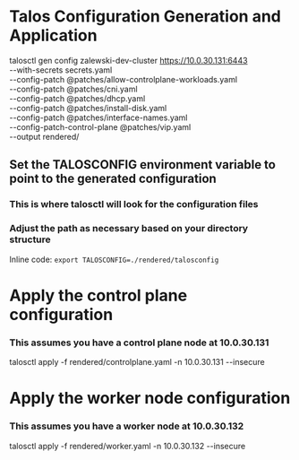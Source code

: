 # Talos Configuration Generation and Application  
talosctl gen config zalewski-dev-cluster https://10.0.30.131:6443 \
  --with-secrets secrets.yaml \
  --config-patch @patches/allow-controlplane-workloads.yaml \
  --config-patch @patches/cni.yaml \
  --config-patch @patches/dhcp.yaml \
  --config-patch @patches/install-disk.yaml \
  --config-patch @patches/interface-names.yaml \
  --config-patch-control-plane @patches/vip.yaml \
  --output rendered/


## Set the TALOSCONFIG environment variable to point to the generated configuration
### This is where talosctl will look for the configuration files
### Adjust the path as necessary based on your directory structure
Inline code: `export TALOSCONFIG=./rendered/talosconfig`


# Apply the control plane configuration
  ### This assumes you have a control plane node at 10.0.30.131
talosctl apply -f rendered/controlplane.yaml -n 10.0.30.131 --insecure

# Apply the worker node configuration
  ### This assumes you have a worker node at 10.0.30.132
talosctl apply -f rendered/worker.yaml -n 10.0.30.132 --insecure